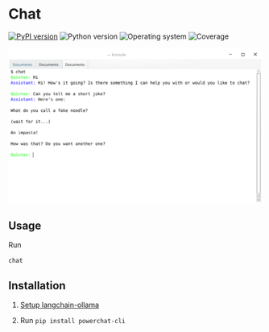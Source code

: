 # Chat
[![PyPI version](https://badge.fury.io/py/powerchat-cli.svg)](https://badge.fury.io/py/powerchat-cli)
![Python version](https://img.shields.io/badge/python-3.10+-brightgreen)
![Operating system](https://img.shields.io/badge/os-linux%20%7c%20macOS%20%7c%20windows-brightgreen)
![Coverage](https://img.shields.io/badge/coverage-100%25-brightgreen)

![example chat](https://github.com/quintenroets/chat/blob/main/assets/examples/example.png?raw=true)

## Usage

Run
```shell
chat
```
## Installation
1. [Setup langchain-ollama](https://dev.to/emmakodes_/how-to-run-llama-31-locally-in-python-using-ollama-langchain-k8k)

2. Run `pip install powerchat-cli`
